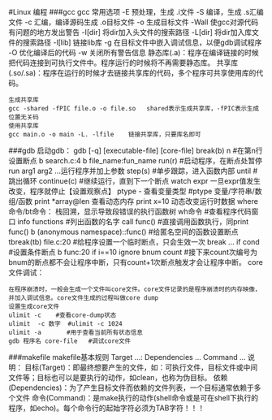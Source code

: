 #Linux 编程
###gcc
	gcc 常用选项
	-E	预处理，生成 .i文件
	-S	编译，生成 .s汇编文件
	-c	汇编，编译源码生成 .o目标文件
	-o	生成目标文件
	-Wall	使gcc对源代码有问题的地方发出警告
	-I[dir]	将dir加入头文件的搜索路径
	-L[dir]	将dir加入库文件的搜索路径
	-l[lib]	链接lib库
	-g	在目标文件中嵌入调试信息，以便gdb调试程序
	-O	优化编译后的代码
	-w	关闭所有警告信息
静态库(.a)：程序在编译链接的时候把代码连接到可执行文件中。程序运行的时候将不再需要静态库。
共享库(.so/.sa)：程序在运行的时候才去链接共享库的代码，多个程序可共享使用库的代码。

	生成共享库
	gcc -shared -fPIC file.o -o file.so   shared表示生成共享库，-fPIC表示生成位置无关码
	使用共享库
	gcc main.o -o main -L. -lfile    链接共享库，只要库名即可
###gdb
	启动gdb： gdb [-q] [executable-file] [core-file]
	break(b) n  #在第n行设置断点  b search.c:4   b file_name:fun_name
	run(r) 		#启动程序，在断点处暂停 run arg1 arg2 ...运行程序并加上参数
	step(s)		#单步跟踪，进入函数内部
	until		#跳出循环
	continue(c)	#继续运行，直到下一个断点
	watch expr 一旦expr值发生改变，程序就停止【设置观察点】
	ptype - 查看变量类型	#ptype 变量/字符串/数组/函数
	print *array@len  查看动态内存
	print x=10    动态改变运行时数据
	where命令/bt命令： 栈回溯，显示导致段错误的执行函数树
	wh命令	#查看程序代码窗口
	info functions	#列出函数的名字
	call func()   #直接调用函数执行，同print func()
	b (anonymous namespace)::func()		#给匿名空间的函数设置断点
	tbreak(tb)  file.c:20   #给程序设置一个临时断点，只会生效一次
	break ... if cond	#设置条件断点  b func:20 if i==10
	ignore bnum count	#接下来count次编号为bnum的断点都不会让程序中断，只有count+1次断点触发才会让程序中断。
core文件调试：
	
	在程序崩溃时，一般会生成一个文件叫core文件。core文件记录的是程序崩溃时的内存映像，并加入调试信息。core文件生成的过程叫做core dump
	设置生成core文件
	ulimit -c    #查看core-dump状态
	ulimit	-c 数字  #ulimit -c 1024
	ulimit -a		#用于查看当前所有状态信息
	gdb	程序名	core-file   #调试core文件
###makefile
	makefile基本规则
	Target ...: Dependencies ...
			Command ...
	说明：
		目标(Target)：即最终想要产生的文件，如：可执行文件，目标文件或中间文件等；目标也可以是要执行的动作，如clean，也称为伪目标。
		依赖(Dependencies)：为了产生目标文件而依赖的文件列表，一个目标通常依赖于多个文件
		命令(Command)：是make执行的动作(shell命令或是可在shell下执行的程序，如echo)。每个命令行的起始字符必须为TAB字符！！！
		